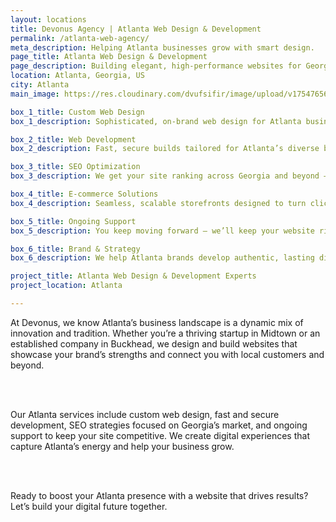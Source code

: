 ```yaml
---
layout: locations
title: Devonus Agency | Atlanta Web Design & Development
permalink: /atlanta-web-agency/
meta_description: Helping Atlanta businesses grow with smart design.
page_title: Atlanta Web Design & Development
page_description: Building elegant, high-performance websites for Georgia's capital.
location: Atlanta, Georgia, US
city: Atlanta
main_image: https://res.cloudinary.com/dvufsifir/image/upload/v1754765644/atlanta_wo2ie6.webp

box_1_title: Custom Web Design
box_1_description: Sophisticated, on-brand web design for Atlanta businesses ready to grow their digital footprint.

box_2_title: Web Development
box_2_description: Fast, secure builds tailored for Atlanta’s diverse business scene.

box_3_title: SEO Optimization
box_3_description: We get your site ranking across Georgia and beyond — with smart, localized SEO.

box_4_title: E-commerce Solutions
box_4_description: Seamless, scalable storefronts designed to turn clicks into conversions.

box_5_title: Ongoing Support
box_5_description: You keep moving forward — we’ll keep your website right there with you.

box_6_title: Brand & Strategy
box_6_description: We help Atlanta brands develop authentic, lasting digital identities.

project_title: Atlanta Web Design & Development Experts  
project_location: Atlanta

---
```


At Devonus, we know Atlanta’s business landscape is a dynamic mix of innovation and tradition. Whether you’re a thriving startup in Midtown or an established company in Buckhead, we design and build websites that showcase your brand’s strengths and connect you with local customers and beyond.

<br>  
<br>

Our Atlanta services include custom web design, fast and secure development, SEO strategies focused on Georgia’s market, and ongoing support to keep your site competitive. We create digital experiences that capture Atlanta’s energy and help your business grow.

<br>  
<br>

Ready to boost your Atlanta presence with a website that drives results? Let’s build your digital future together.
